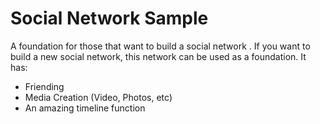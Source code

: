 # Social Network Sample
A foundation for those that want to build a social network
.
If you want to build a new social network, this network can be used as a foundation. It has:
*  Friending
*  Media Creation (Video, Photos, etc)
*  An amazing timeline function
